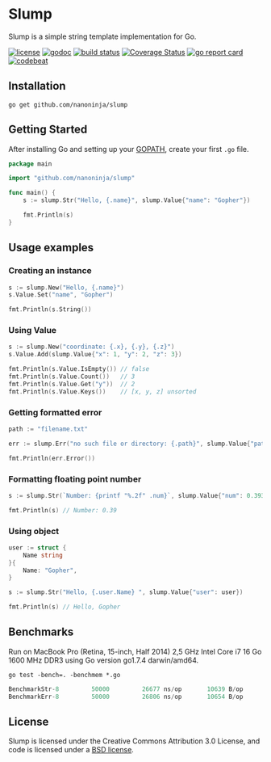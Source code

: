 # Slump

Slump is a simple string template implementation for Go.

[![license](https://img.shields.io/badge/License-BSD%203--Clause-blue.svg)](https://github.com/nanoninja/slump/blob/master/LICENSE) [![godoc](https://godoc.org/github.com/nanoninja/slump?status.svg)](https://godoc.org/github.com/nanoninja/slump)
[![build status](https://travis-ci.org/nanoninja/slump.svg)](https://travis-ci.org/nanoninja/slump)
[![Coverage Status](https://coveralls.io/repos/github/nanoninja/slump/badge.svg?branch=master)](https://coveralls.io/github/nanoninja/slump?branch=master)
[![go report card](https://goreportcard.com/badge/github.com/nanoninja/slump)](https://goreportcard.com/report/github.com/nanoninja/slump) [![codebeat](https://codebeat.co/badges/58e89ce4-2fd8-4a93-b624-afdbbb44a6e3)](https://codebeat.co/projects/github-com-nanoninja-slump)

## Installation

    go get github.com/nanoninja/slump

## Getting Started

After installing Go and setting up your
[GOPATH](http://golang.org/doc/code.html#GOPATH), create your first `.go` file.

``` go
package main

import "github.com/nanoninja/slump"

func main() {
    s := slump.Str("Hello, {.name}", slump.Value{"name": "Gopher"})

    fmt.Println(s)
}
```

## Usage examples

### Creating an instance

``` go
s := slump.New("Hello, {.name}")
s.Value.Set("name", "Gopher")

fmt.Println(s.String())
```

### Using Value

``` go
s := slump.New("coordinate: {.x}, {.y}, {.z}")
s.Value.Add(slump.Value{"x": 1, "y": 2, "z": 3})

fmt.Println(s.Value.IsEmpty()) // false
fmt.Println(s.Value.Count())   // 3
fmt.Println(s.Value.Get("y"))  // 2
fmt.Println(s.Value.Keys())    // [x, y, z] unsorted
```


### Getting formatted error

``` go
path := "filename.txt"

err := slump.Err("no such file or directory: {.path}", slump.Value{"path": path})

fmt.Println(err.Error())
```

### Formatting floating point number

```go
s := slump.Str(`Number: {printf "%.2f" .num}`, slump.Value{"num": 0.393752})

fmt.Println(s) // Number: 0.39
```

### Using object

```go
user := struct {
    Name string
}{
    Name: "Gopher",
}

s := slump.Str("Hello, {.user.Name} ", slump.Value{"user": user})

fmt.Println(s) // Hello, Gopher
```

## Benchmarks

Run on MacBook Pro (Retina, 15-inch, Half 2014) 2,5 GHz Intel Core i7 16 Go 1600 MHz DDR3 using Go version go1.7.4 darwin/amd64.

```shell
go test -bench=. -benchmem *.go
```

```go
BenchmarkStr-8   	   50000	     26677 ns/op	   10639 B/op	      99 allocs/op
BenchmarkErr-8   	   50000	     26806 ns/op	   10654 B/op	     100 allocs/op
```

## License

Slump is licensed under the Creative Commons Attribution 3.0 License, and code is licensed under a [BSD license](https://github.com/nanoninja/slump/blob/master/LICENSE).
